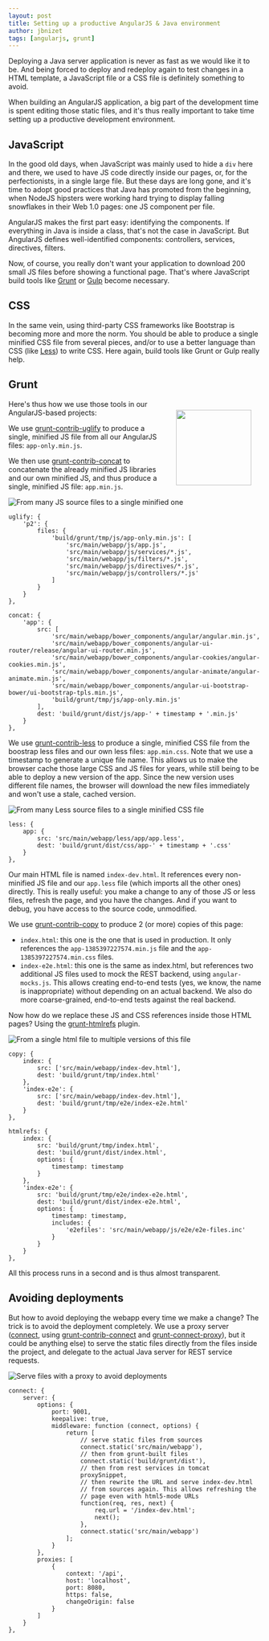 ```yaml
---
layout: post
title: Setting up a productive AngularJS & Java environment
author: jbnizet
tags: [angularjs, grunt]
---
```


Deploying a Java server application is never as fast as we would like it to be. And being forced to deploy
and redeploy again to test changes in a HTML template, a JavaScript file or a CSS file is definitely
something to avoid.

When building an AngularJS application, a big part of the development time is spent editing those static files, and it's thus really important to take time setting up a productive development environment.

## JavaScript

In the good old days, when JavaScript was mainly used to hide a `div` here and there, we used to have JS code directly
inside our pages, or, for the perfectionists, in a single large file. But these days are long gone, and it's time to adopt good practices that Java has promoted from the beginning, when NodeJS hipsters were working hard trying to display falling snowflakes in their Web 1.0 pages: one JS component per file.

AngularJS makes the first part easy: identifying the components. If everything in Java is inside a class, that's not the case in JavaScript. But AngularJS defines well-identified components: controllers, services, directives, filters.

Now, of course, you really don't want your application to download 200 small JS files before showing a functional page. That's where JavaScript build tools like [Grunt](http://gruntjs.com/) or [Gulp](http://gulpjs.com/) become necessary. 

## CSS

In the same vein, using third-party CSS frameworks like Bootstrap is becoming more and more the norm. You should be able to produce a single minified CSS file from several pieces, and/or to use a better language than CSS (like [Less](http://lesscss.org/)) to write CSS. Here again, build tools like Grunt or Gulp really help.

## Grunt

<div style="float:right; margin:20px;"><img src="/assets/images/2014-03-25/grunt-logo.svg" width="150px;"/></div>

Here's thus how we use those tools in our AngularJS-based projects:

We use [grunt-contrib-uglify](https://github.com/gruntjs/grunt-contrib-uglify) to produce a single, minified JS file from all our AngularJS files: `app-only.min.js`.

We then use [grunt-contrib-concat](https://github.com/gruntjs/grunt-contrib-concat) to concatenate the already minified JS libraries and our own minified JS, and thus produce a single, minified JS file: `app.min.js`.

![From many JS source files to a single minified one](/assets/images/2014-03-25/grunt-contrib-uglify.png)

    uglify: {
        'p2': {
            files: {
                'build/grunt/tmp/js/app-only.min.js': [
                    'src/main/webapp/js/app.js',
                    'src/main/webapp/js/services/*.js',
                    'src/main/webapp/js/filters/*.js',
                    'src/main/webapp/js/directives/*.js',
                    'src/main/webapp/js/controllers/*.js'
                ]
            }
        }
    },

    concat: {
        'app': {
            src: [
                'src/main/webapp/bower_components/angular/angular.min.js',
                'src/main/webapp/bower_components/angular-ui-router/release/angular-ui-router.min.js',
                'src/main/webapp/bower_components/angular-cookies/angular-cookies.min.js',
                'src/main/webapp/bower_components/angular-animate/angular-animate.min.js',
                'src/main/webapp/bower_components/angular-ui-bootstrap-bower/ui-bootstrap-tpls.min.js',
                'build/grunt/tmp/js/app-only.min.js'
            ],
            dest: 'build/grunt/dist/js/app-' + timestamp + '.min.js'
        }
    },

We use [grunt-contrib-less](https://github.com/gruntjs/grunt-contrib-less) to produce a single, minified CSS file from the boostrap less files and our own less files: `app.min.css`. Note that we use a timestamp to generate a unique file name. This allows us to make the browser cache those large CSS and JS files for years, while still being to be able to deploy a new version of the app. Since the new version uses different file names, the browser will download the new files immediately and won't use a stale, cached version.

![From many Less source files to a single minified CSS file](/assets/images/2014-03-25/grunt-contrib-less.png)

    less: {
        app: {
            src: 'src/main/webapp/less/app/app.less',
            dest: 'build/grunt/dist/css/app-' + timestamp + '.css'
        }
    },

Our main HTML file is named `index-dev.html`. It references every non-minified JS file and our `app.less` file (which imports all the other ones) directly. This is really useful: you make a change to any of those JS or less files, refresh the page, and you have the changes. And if you want to debug, you have access to the source code, unmodified.

We use [grunt-contrib-copy](https://github.com/gruntjs/grunt-contrib-copy) to produce 2 (or more) copies of this page:

- `index.html`: this one is the one that is used in production. It only references the `app-1385397227574.min.js` file and the `app-1385397227574.min.css` files.
- `index-e2e.html`: this one is the same as index.html, but references two additional JS files used to mock the REST backend, using `angular-mocks.js`. This allows creating end-to-end tests (yes, we know, the name is inappropriate) without depending on an actual backend. We also do more coarse-grained, end-to-end tests against the real backend.

Now how do we replace these JS and CSS references inside those HTML pages? Using the [grunt-htmlrefs](https://github.com/tactivos/grunt-htmlrefs) plugin.

![From a single html file to multiple versions of this file](/assets/images/2014-03-25/grunt-htmlrefs.png)

    copy: {
        index: {
            src: ['src/main/webapp/index-dev.html'],
            dest: 'build/grunt/tmp/index.html'
        },
        'index-e2e': {
            src: ['src/main/webapp/index-dev.html'],
            dest: 'build/grunt/tmp/e2e/index-e2e.html'
        }
    },

    htmlrefs: {
        index: {
            src: 'build/grunt/tmp/index.html',
            dest: 'build/grunt/dist/index.html',
            options: {
                timestamp: timestamp
            }
        },
        'index-e2e': {
            src: 'build/grunt/tmp/e2e/index-e2e.html',
            dest: 'build/grunt/dist/index-e2e.html',
            options: {
                timestamp: timestamp,
                includes: {
                    'e2efiles': 'src/main/webapp/js/e2e/e2e-files.inc'
                }
            }
        }
    },

All this process runs in a second and is thus almost transparent.

## Avoiding deployments

But how to avoid deploying the webapp every time we make a change? The trick is to avoid the deployment completely. We use a proxy server ([connect](http://www.senchalabs.org/connect/), using [grunt-contrib-connect](https://github.com/gruntjs/grunt-contrib-connect) and [grunt-connect-proxy](https://github.com/drewzboto/grunt-connect-proxy)), but it could be anything else) to serve the static files directly from the files inside the project, and delegate to the actual Java server for REST service requests.

![Serve files with a proxy to avoid deployments](/assets/images/2014-03-25/connect-proxy.png)

    connect: {
        server: {
            options: {
                port: 9001,
                keepalive: true,
                middleware: function (connect, options) {
                    return [
                        // serve static files from sources
                        connect.static('src/main/webapp'), 
                        // then from grunt-built files
                        connect.static('build/grunt/dist'), 
                        // then from rest services in tomcat
                        proxySnippet, 
                        // then rewrite the URL and serve index-dev.html
                        // from sources again. This allows refreshing the
                        // page even with html5-mode URLs
                        function(req, res, next) { 
                            req.url = '/index-dev.html';
                            next();
                        },
                        connect.static('src/main/webapp')
                    ];
                }
            },
            proxies: [
                {
                    context: '/api',
                    host: 'localhost',
                    port: 8080,
                    https: false,
                    changeOrigin: false
                }
            ]
        }
    },